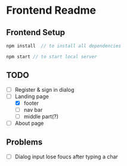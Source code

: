 # Frontend Readme

## Frontend Setup

```javascript
npm install  // to install all dependencies
```

```javascript
npm start // to start local server
```

## TODO

-   [ ] Register & sign in dialog
-   [ ] Landing page
    -   [x] footer
    -   [ ] nav bar
    -   [ ] middle part(?)
-   [ ] About page

## Problems

-   [ ] Dialog input lose foucs after typing a char

